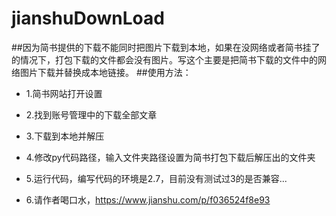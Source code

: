 # jianshuDownLoad

##因为简书提供的下载不能同时把图片下载到本地，如果在没网络或者简书挂了的情况下，打包下载的文件都会没有图片。写这个主要是把简书下载的文件中的网络图片下载并替换成本地链接。
##使用方法：

* 1.简书网站打开设置

* 2.找到账号管理中的下载全部文章

* 3.下载到本地并解压

* 4.修改py代码路径，输入文件夹路径设置为简书打包下载后解压出的文件夹

* 5.运行代码，编写代码的环境是2.7，目前没有测试过3的是否兼容...

* 6.请作者喝口水，https://www.jianshu.com/p/f036524f8e93


